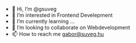 - 👋 Hi, I’m @gsuveg
- 👀 I’m interested in Frontend Develepment
- 🌱 I’m currently learning ...
- 💞️ I’m looking to collaborate on Webdevelopment 
- 📫 How to reach me gabor@suveg.hu

<!---
gsuveg/gsuveg is a ✨ special ✨ repository because its `README.md` (this file) appears on your GitHub profile.
You can click the Preview link to take a look at your changes.
--->
